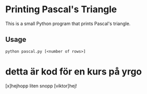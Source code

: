 # Printing Pascal's Triangle

This is a small Python program that prints Pascal's triangle.

## Usage

`python pascal.py [<number of rows>]`
# detta är kod för en kurs på yrgo
[x]hejhopp liten snopp
[viktor]hej!
